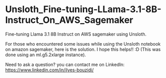 # Unsloth_Fine-tuning-LLama-3.1-8B-Instruct_On_AWS_Sagemaker
Fine-tuning Llama 3.1 8B Instruct on AWS sagemaker using Unsloth.

For those who encountered some issues while using the Unsloth notebook on amazon sagemaker, here is the solution. I hope this helps!! :D (This was done using an ml.g5.2xlarge instance).

Need to ask a question? you can contact me on LinkedIn: https://www.linkedin.com/in/ilyes-bouzidi/
